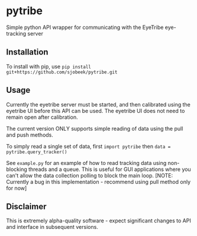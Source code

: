 pytribe
=======

Simple python API wrapper for communicating with the EyeTribe eye-tracking server



Installation
-----

To install with pip, use `pip install git+https://github.com/sjobeek/pytribe.git`




Usage
-----

Currently the eyetribe server must be started, and then calibrated using the eyetribe UI before this API can be used. The eyetribe UI does not need to remain open after calibration.

The current version ONLY supports simple reading of data using the pull and push methods.

To simply read a single set of data, first `import pytribe` then `data = pytribe.query_tracker()`

See `example.py` for an example of how to read tracking data using non-blocking threads and a queue. This is useful for GUI applications where you can't allow the data collection polling to block the main loop.  [NOTE: Currently a bug in this implementation - recommend using pull method only for now]



Disclaimer
-----
This is extremely alpha-quality software - expect significant changes to API and interface in subsequent versions.
